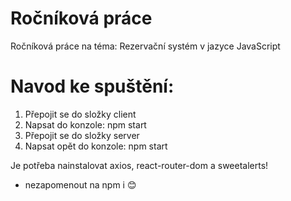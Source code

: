 # Ročníková práce

Ročníková práce na téma: Rezervační systém v jazyce JavaScript

# Navod ke spuštění:
1) Přepojit se do složky client
2) Napsat do konzole: npm start
3) Přepojit se do složky server
4) Napsat opět do konzole: npm start

Je potřeba nainstalovat axios, react-router-dom a sweetalerts!
- nezapomenout na npm i 😊
